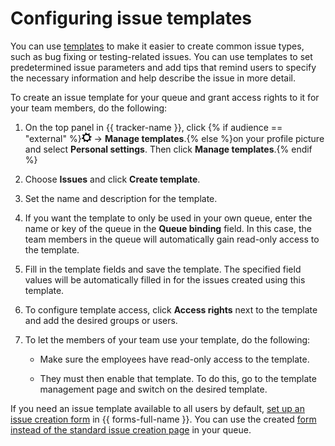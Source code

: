 # Configuring issue templates

You can use [templates](user/ticket-template.md) to make it easier to create common issue types, such as bug fixing or testing-related issues. You can use templates to set predetermined issue parameters and add tips that remind users to specify the necessary information and help describe the issue in more detail.

To create an issue template for your queue and grant access rights to it for your team members, do the following:

1. On the top panel in {{ tracker-name }}, click {% if audience == "external" %}![](../_assets/tracker/tracker-settings.png) → **Manage templates**.{% else %}on your profile picture and select **Personal settings**. Then click **Manage templates**.{% endif %}

1. Choose **Issues** and click **Create template**.

1. Set the name and description for the template.

1. If you want the template to only be used in your own queue, enter the name or key of the queue in the **Queue binding** field. In this case, the team members in the queue will automatically gain read-only access to the template.

1. Fill in the template fields and save the template. The specified field values will be automatically filled in for the issues created using this template.

1. To configure template access, click **Access rights** next to the template and add the desired groups or users.

1. To let the members of your team use your template, do the following:

    - Make sure the employees have read-only access to the template.

    - They must then enable that template. To do this, go to the template management page and switch on the desired template.

If you need an issue template available to all users by default, [set up an issue creation form](manager/forms-integration.md) in {{ forms-full-name }}. You can use the created [form instead of the standard issue creation page](manager/attach-form.md) in your queue.

